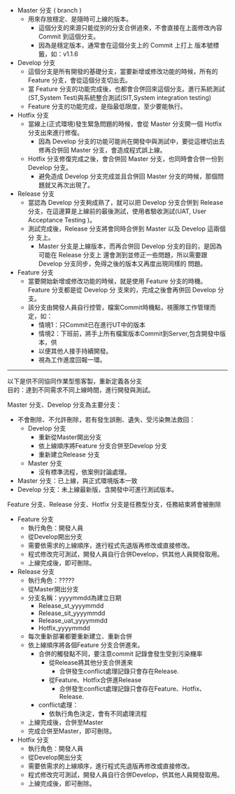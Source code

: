 

* Master 分支 ( branch )  
  * 用來存放穩定、是隨時可上線的版本。  
    * 這個分支的來源只能從別的分支合併過來，不會直接在上面修改內容 Commit 到這個分支。  
    * 因為是穩定版本，通常會在這個分支上的 Commit 上打上 版本號標籤，如：v1.1.6  
*	Develop 分支  
    *	這個分支是所有開發的基礎分支，當要新增或修改功能的時候，所有的 Feature 分支，會從這個分支切出去。   
    *	當 Feature 分支的功能完成後，也都會合併回來這個分支。進行系統測試(ST,System Test)與系統整合測試(SIT,System integration testing)  
    *	Feature 分支的功能完成，是指最低限度，至少要能執行。  
*	Hotfix 分支  
    *	當線上(正式環境)發生緊急問題的時候，會從 Master 分支開一個 Hotfix 分支出來進行修復。  
        *	因為 Develop 分支的功能可能尚在開發中與測試中，要從這裡切出去修再合併回 Master 分支，會造成程式誤上線。  
    *	Hotfix 分支修復完成之後，會合併回 Master 分支，也同時會合併一份到 Develop 分支。  
        *	避免造成 Develop 分支完成並且合併回 Master 分支的時候，那個問題就又再次出現了。  
*	Release 分支  
    *	當認為 Develop 分支夠成熟了，就可以把 Develop 分支合併到 Release 分支，在這邊算是上線前的最後測試，使用者驗收測試(UAT, User Acceptance Testing )。  
    *	測試完成後，Release 分支將會同時合併到 Master 以及 Develop 這兩個分 支上。  
        * Master 分支是上線版本，而再合併回 Develop 分支的目的，是因為可能在 Release 分支上 還會測到並修正一些問題，所以需要跟 Develop 分支同步，免得之後的版本又再度出現同樣的 問題。  
*	Feature 分支  
    *	當要開始新增或修改功能的時候，就是使用 Feature 分支的時機。Feature 分支都是從 Develop 分 支來的，完成之後會再併回 Develop 分支。  
    *	該分支由開發人員自行控管，檔案Commit時機點，視團隊工作管理而定，如：  
        *	情境1：只Commit已在進行UT中的版本  
        *	情境2：下班前，將手上所有檔案版本Commit到Server,包含開發中版本，供  
        *	以便其他人接手持續開發。  
        *	視為工作進度回報一環。  

------
以下是供不同協同作業型態客製，重新定義各分支  
目的：達到不同需求不同上線時間，進行開發與測試。


Master 分支、Develop 分支為主要分支：  
* 不會刪除、不允許刪除，若有發生誤刪、遺失、受污染無法救回：
  * Develop 分支
    * 重新從Master開出分支
    * 依上線順序將Feature 分支合併至Develop 分支
    * 重新建立Release 分支
  * Master 分支
    * 沒有標準流程，依案例討論處理。
* Master 分支：已上線，與正式環境版本一致  
* Develop 分支：未上線最新版，含開發中可進行測試版本。

Feature 分支、Release 分支、Hotfix 分支是任務型分支，任務結束將會被刪除
* Feature 分支
  * 執行角色：開發人員
  * 從Develop開出分支
  * 需要依需求的上線順序，進行程式先退版再修改或直接修改。
  * 程式修改完可測試，開發人員自行合併Develop，供其他人員開發取用。
  * 上線完成後，即可刪除。
* Release 分支
  * 執行角色：?????
  * 從Master開出分支
  * 分支名稱：yyyymmdd為建立日期
    * Release_st_yyyymmdd
    * Release_sit_yyyymmdd
    * Release_uat_yyyymmdd
    * Hotfix_yyyymmdd
  * 每次重新部署都要重新建立、重新合併
  * 依上線順序將各個Feature 分支合併進來。
    * 合併的觸發點不同，要注意commit 記錄會發生受到污染機率
      * 從Release將其他分支合併進來
        * 合併發生conflict處理記錄只會存在Release.  
      * 從Feature、Hotfix合併進Release
        * 合併發生conflict處理記錄只會存在Feature、Hotfix、Release.
    * conflict處理：
      *  依執行角色決定，會有不同處理流程
  * 上線完成後，合併至Master
  * 完成合併至Master，即可刪除。
* Hotfix 分支 
  * 執行角色：開發人員
  * 從Develop開出分支
  * 需要依需求的上線順序，進行程式先退版再修改或直接修改。
  * 程式修改完可測試，開發人員自行合併Develop，供其他人員開發取用。
  * 上線完成後，即可刪除。